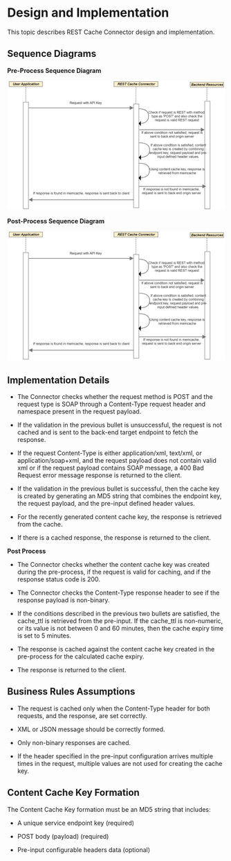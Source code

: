 ﻿---
sidebar_position: 3
---

# Design and Implementation

<head>
  <meta name="guidename" content="API Management"/>
  <meta name="context" content="GUID-c1fb1d9d-c5f3-4988-8c76-5c2b533189d0"/>
</head>

This topic describes REST Cache Connector design and implementation. 

## Sequence Diagrams

**Pre-Process Sequence Diagram**

![ref1](../../../Images/rest_cache_preprocess.png)

**Post-Process Sequence Diagram**

![ref2](../../../Images/rest_cache_preprocess.png)

## Implementation Details

- The Connector checks whether the request method is POST and the request type is SOAP through a Content-Type request header and namespace present in the request payload. 

- If the validation in the previous bullet is unsuccessful, the request is not cached and is sent to the back-end target endpoint to fetch the response. 

- If the request Content-Type is either application/xml, text/xml, or application/soap+xml, and the request payload does not contain valid xml or if the request payload contains SOAP message, a 400 Bad Request error message response is returned to the client. 

- If the validation in the previous bullet is successful, then the cache key is created by generating an MD5 string that combines the endpoint key, the request payload, and the pre-input defined header values. 

- For the recently generated content cache key, the response is retrieved from the cache. 

- If there is a cached response, the response is returned to the client. 

**Post Process**

- The Connector checks whether the content cache key was created during the pre-process, if the request is valid for caching, and if the response status code is 200. 

- The Connector checks the Content-Type response header to see if the response payload is non-binary. 

- If the conditions described in the previous two bullets are satisfied, the cache\_ttl is retrieved from the pre-input. If the cache\_ttl is non-numeric, or its value is not between 0 and 60 minutes, then the cache expiry time is set to 5 minutes. 

- The response is cached against the content cache key created in the pre-process for the calculated cache expiry. 

- The response is returned to the client. 

## Business Rules Assumptions

- The request is cached only when the Content-Type header for both requests, and the response, are set correctly.

- XML or JSON message should be correctly formed. 

- Only non-binary responses are cached. 

- If the header specified in the pre-input configuration arrives multiple times in the request, multiple values are not used for creating the cache key.

## Content Cache Key Formation

The Content Cache Key formation must be an MD5 string that includes: 

- A unique service endpoint key (required) 

- POST body (payload) (required) 

- Pre-input configurable headers data (optional)